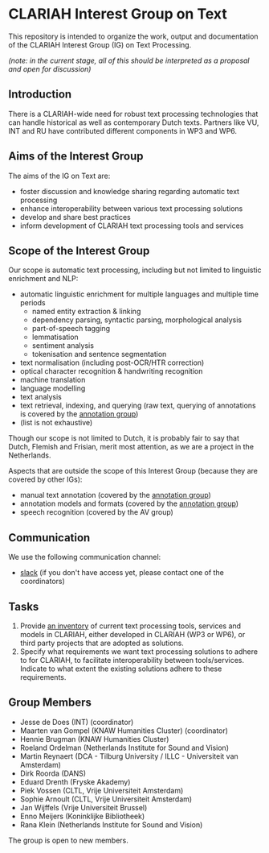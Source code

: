 # CLARIAH Interest Group on Text

This repository is intended to organize the work, output and documentation of the CLARIAH Interest Group (IG) on Text
Processing.

*(note: in the current stage, all of this should be interpreted as a proposal and open for discussion)*

## Introduction

There is a CLARIAH-wide need for robust text processing technologies that can handle historical as well as contemporary
Dutch texts. Partners like VU, INT and RU have contributed different components in WP3 and WP6.

## Aims of the Interest Group

The aims of the IG on Text are:

- foster discussion and knowledge sharing regarding automatic text processing
- enhance interoperability between various text processing solutions
- develop and share best practices
- inform development of CLARIAH text processing tools and services

## Scope of the Interest Group

Our scope is automatic text processing, including but not limited to linguistic enrichment and NLP:

- automatic linguistic enrichment for multiple languages and multiple time periods
    - named entity extraction & linking
    - dependency parsing, syntactic parsing, morphological analysis
    - part-of-speech tagging
    - lemmatisation
    - sentiment analysis
    - tokenisation and sentence segmentation
- text normalisation (including post-OCR/HTR correction)
- optical character recognition & handwriting recognition
- machine translation
- language modelling
- text analysis
- text retrieval, indexing, and querying (raw text, querying of annotations is covered by the [annotation group](https://github.com/CLARIAH/IG-Annotation))
- (list is not exhaustive)

Though our scope is not limited to Dutch, it is probably fair to say that Dutch, Flemish and Frisian, merit most
attention, as we are a project in the Netherlands.

Aspects that are outside the scope of this Interest Group (because they are covered by other IGs):

- manual text annotation (covered by the [annotation group](https://github.com/CLARIAH/IG-Annotation))
- annotation models and formats (covered by the [annotation group](https://github.com/CLARIAH/IG-Annotation))
- speech recognition (covered by the AV group)

## Communication

We use the following communication channel:

- [slack](clariah-workspace.slack.com) (if you don't have access yet, please contact one of the coordinators)

## Tasks

1. Provide [an inventory](docs/inventory.md) of current text processing tools, services and models in CLARIAH,
   either developed in CLARIAH (WP3 or WP6), or third party projects that are adopted as solutions.
2. Specify what requirements we want text processing solutions to adhere to for CLARIAH, to facilitate interoperability
   between tools/services. Indicate to what extent the existing solutions adhere to these requirements.

## Group Members

- Jesse de Does (INT) (coordinator)
- Maarten van Gompel (KNAW Humanities Cluster) (coordinator)
- Hennie Brugman (KNAW Humanities Cluster)
- Roeland Ordelman (Netherlands Institute for Sound and Vision)
- Martin Reynaert (DCA - Tilburg University / ILLC - Universiteit van Amsterdam)
- Dirk Roorda (DANS)
- Eduard Drenth (Fryske Akademy)
- Piek Vossen (CLTL, Vrije Universiteit Amsterdam)
- Sophie Arnoult (CLTL, Vrije Universiteit Amsterdam)
- Jan Wijffels (Vrije Universiteit Brussel)
- Enno Meijers (Koninklijke Bibliotheek)
- Rana Klein (Netherlands Institute for Sound and Vision)

The group is open to new members.

